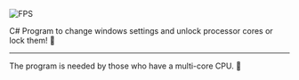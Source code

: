 ![FPS](https://user-images.githubusercontent.com/67797794/180403973-969e951d-9201-4d39-9a67-a3dc1c26589a.png)

C# Program to change windows settings and unlock processor cores or lock them! 🔐
_________________________________________________________________________________
The program is needed by those who have a multi-core CPU. 📀

